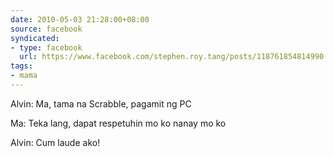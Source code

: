 ```yaml
---
date: 2010-05-03 21:28:00+08:00
source: facebook
syndicated:
- type: facebook
  url: https://www.facebook.com/stephen.roy.tang/posts/118761854814990
tags:
- mama
---
```


Alvin: Ma, tama na Scrabble, pagamit ng PC 

Ma: Teka lang, dapat respetuhin mo ko nanay mo ko 

Alvin: Cum laude ako!